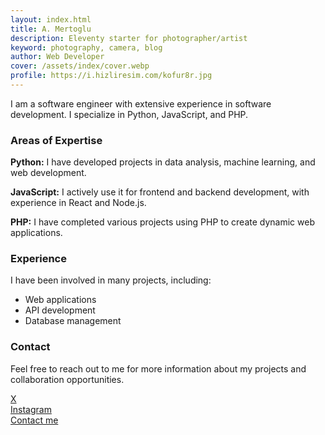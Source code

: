 ```yaml
---
layout: index.html
title: A. Mertoglu
description: Eleventy starter for photographer/artist
keyword: photography, camera, blog
author: Web Developer
cover: /assets/index/cover.webp
profile: https://i.hizliresim.com/kofur8r.jpg
---
```


I am a software engineer with extensive experience in software development. I specialize in Python, JavaScript, and PHP.

### Areas of Expertise
<b>Python:</b> I have developed projects in data analysis, machine learning, and web development.

<b>JavaScript:</b> I actively use it for frontend and backend development, with experience in React and Node.js.

<b>PHP:</b> I have completed various projects using PHP to create dynamic web applications.

### Experience
I have been involved in many projects, including:

+ Web applications
+ API development
+ Database management

### Contact
Feel free to reach out to me for more information about my projects and collaboration opportunities.

<a target='_blank' href='https://x.com/web0dev'>X</a>
<br/>
<a target='_blank' href='https://instagram.com/mrt0gl'>Instagram</a>
<br/>
<a target='_blank' href='mailto:abdullah.mertoglu1619@gmail.com'>Contact me</a>
